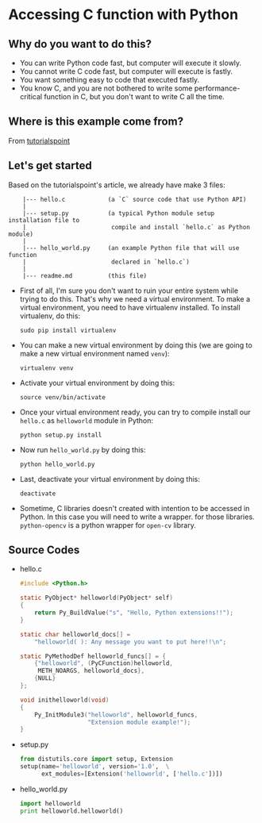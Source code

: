 Accessing C function with Python
================================

Why do you want to do this?
---------------------------

* You can write Python code fast, but computer will execute it slowly.
* You cannot write C code fast, but computer will execute is fastly.
* You want something easy to code that executed fastly.
* You know C, and you are not bothered to write some performance-critical function in C, but you don't want to write C all the time.

Where is this example come from?
--------------------------------

From [tutorialspoint](http://www.tutorialspoint.com/python/python_further_extensions.htm)

Let's get started
-----------------

Based on the tutorialspoint's article, we already have make 3 files:
```
    |--- hello.c            (a `C` source code that use Python API)
    |
    |--- setup.py           (a typical Python module setup installation file to 
    |                        compile and install `hello.c` as Python module)
    |
    |--- hello_world.py     (an example Python file that will use function 
    |                        declared in `hello.c`)
    |
    |--- readme.md          (this file)
``` 

* First of all, I'm sure you don't want to ruin your entire system while trying to do this. That's why we need a virtual environment. 
  To make a virtual environment, you need to have virtualenv installed. To install virtualenv, do this:

    ```
    sudo pip install virtualenv
    ```

* You can make a new virtual environment by doing this (we are going to make a new virtual environment named `venv`):

    ```
    virtualenv venv
    ```

* Activate your virtual environment by doing this:

    ```
    source venv/bin/activate
    ```

* Once your virtual environment ready, you can try to compile install our `hello.c` as `helloworld` module in Python:

    ```
    python setup.py install
    ```

* Now run `hello_world.py` by doing this:

    ```
    python hello_world.py
    ```

* Last, deactivate your virtual environment by doing this:

    ```
    deactivate
    ```

* Sometime, C libraries doesn't created with intention to be accessed in Python. In this case you will need to write a wrapper.
  for those libraries. `python-opencv` is a python wrapper for `open-cv` library.



Source Codes
-------------

* hello.c

    ```c
    #include <Python.h>

    static PyObject* helloworld(PyObject* self)
    {
        return Py_BuildValue("s", "Hello, Python extensions!!");
    }

    static char helloworld_docs[] =
        "helloworld( ): Any message you want to put here!!\n";

    static PyMethodDef helloworld_funcs[] = {
        {"helloworld", (PyCFunction)helloworld, 
         METH_NOARGS, helloworld_docs},
        {NULL}
    };

    void inithelloworld(void)
    {
        Py_InitModule3("helloworld", helloworld_funcs,
                       "Extension module example!");
    }
    ```

* setup.py

    ```python
    from distutils.core import setup, Extension
    setup(name='helloworld', version='1.0',  \
          ext_modules=[Extension('helloworld', ['hello.c'])])
    ```

* hello_world.py

    ```python
    import helloworld
    print helloworld.helloworld()
    ```

